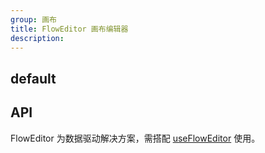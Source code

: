 ```yaml
---
group: 画布
title: FlowEditor 画布编辑器
description:
---
```


## default

<code src="./demos/index.tsx"></code>

## API

FlowEditor 为数据驱动解决方案，需搭配 [useFlowEditor](/use-docs/use-flow-editor) 使用。
